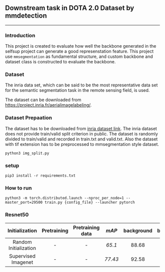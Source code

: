 ## Downstream task in DOTA 2.0 Dataset by mmdetection
---

### Introduction
This project is created to evaluate how well the backbone generated in the selfsup project can generate a good represenstation feature. This project use `mmsegmentation` as fundamental structure, and custom backbone and dataset class is constructed to evaluate the backbone.

### Dataset
The inria data set, which can be said to be the most representative data set for the semantic segmentation task in the remote sensing field, is used.

The dataset can be downloaded from https://project.inria.fr/aerialimagelabeling/.

### Dataset Prepaation

The dataset has to be downloaded from [inria dataset link](https://project.inria.fr/aerialimagelabeling/). The inria dataset does not provide train/valid split criterion in public. The dataset is randomly divided to train/valid and recorded in train.txt and valid.txt. Also the dataset with tif extension has to be preprocessed to mmsegmentation style dataset.

```
python3 img_split.py
```

### setup
```
pip3 install -r requirements.txt
```

### How to run
```
python3 -m torch.distributed.launch --nproc_per_node=1 --master_port=29500 train.py {config_file} --launcher pytorch
```

### Resnet50
|     Initialization    | Pretraining | Pretraining data |  *mAP* |  background  |   building  |
|:---------------------:|:---------------------:|:---------------------:|:---------------------:|:---------------------:|:---------------------:|
| Random Initialization |      -      |         -        | *65.1*   | 88.68 | 41.52 |
| Supervised Imagenet |      -      |         -        | *77.43*  | 92.58 | 62.27 |